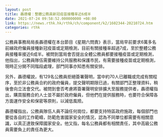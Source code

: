 ```yaml
---
layout: post
title: 聶德權：整體公務員新冠疫苗接種率近6成半
date: 2021-07-24 09:58:52.000000000 +08:00
link: https://news.rthk.hk/rthk/ch/component/k2/1602344-20210724.htm
categories: rthk
---
```


公務員事務局局長聶德權在本台節目《星期六問責》表示，當局早前要求6萬多名前線政府僱員接種新冠疫苗或定期檢測，目前有關接種率超過7成，至於整體公務員接種率接近6成半。被問到當局會否提出全體公務員都要接種疫苗或定期檢測，他指出，公務員隊伍需要維持公共服務和保護市民，有需要接種疫苗或定期檢測，現時正分開不同階段處理，部門同事亦知悉有關安排。

另外，聶德權說，有129名公務員拒絕簽署聲明，當中約70人已離職或完成有關程序，至於非公務員合約的政府僱員，提交聲明期限已過，有關部門正整理資料，稍後會向立法會交代。被問到會否考慮將簽署聲明安排擴大至服務提供者，聶德權指出，購買服務合約人士並不屬於政府僱員，但他們在提供服務時，也要符合保障各方面運作安全和保密等原則，以減低風險。

聶德權指出，公務員隊伍人員不論任何崗位，都要支持特區政府施政，每個部門也要從各自的工作範疇，防範危害國家安全的情況，認為不同單位都需要有相關意識，以真正達致保障國家安全。他又指，每名公務員都有相關責任，其中高級公務員需要負上的責任為更大。
